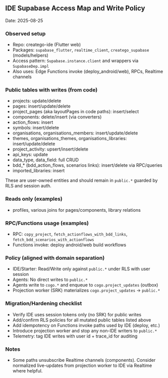 ## IDE Supabase Access Map and Write Policy

Date: 2025-08-25

### Observed setup
- Repo: creatego-ide (Flutter web)
- Packages: `supabase_flutter`, `realtime_client`, `creatego_supabase` (models/helpers)
- Access pattern: `Supabase.instance.client` and wrappers via `SupabaseDep.impl`
- Also uses: Edge Functions invoke (deploy_android/web), RPCs, Realtime channels

### Public tables with writes (from code)
- projects: update/delete
- pages: insert/update/delete
- project_pages (aka layoutPages in code paths): insert/select
- components: delete/insert (via converters)
- action_flows: insert
- symbols: insert/delete
- organisations, organisations_members: insert/update/delete
- themes, organisations_themes, organisations_libraries: insert/update/delete
- project_activity: upsert/insert/delete
- api_keys: update
- data_type, data_field: full CRUD
- bdd_* (bdd_action_flows, scenarios links): insert/delete via RPC/queries
- imported_libraries: insert

These are user-owned entities and should remain in `public.*` guarded by RLS and session auth.

### Reads only (examples)
- profiles, various joins for pages/components, library relations

### RPC/Functions usage (examples)
- RPC: `copy_project`, `fetch_actionflows_with_bdd_links`, `fetch_bdd_scenarios_with_actionflows`
- Functions invoke: deploy android/web build workflows

### Policy (aligned with domain separation)
- IDE/Starter: Read/Write only against `public.*` under RLS with user session
- Agents: No direct writes to `public.*`
- Agents write to `cogo.*` and enqueue to `cogo.project_updates` (outbox)
- Projection worker (SRK) materializes `cogo.project_updates` → `public.*`

### Migration/Hardening checklist
- Verify IDE uses session tokens only (no SRK) for public writes
- Add/confirm RLS policies for all mutated public tables listed above
- Add idempotency on Functions invoke paths used by IDE (deploy, etc.)
- Introduce projection worker and stop any non-IDE writers to `public.*`
- Telemetry: tag IDE writes with user id + trace_id for auditing

### Notes
- Some paths unsubscribe Realtime channels (components). Consider normalized live-updates from projection worker to IDE via Realtime where helpful.


